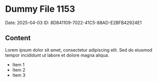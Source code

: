 # Dummy File 1153

Date: 2025-04-03
ID: 8D841109-7022-41C5-88AD-E2BFB42924E1

## Content

Lorem ipsum dolor sit amet, consectetur adipiscing elit.
Sed do eiusmod tempor incididunt ut labore et dolore magna aliqua.

* Item 1
* Item 2
* Item 3

